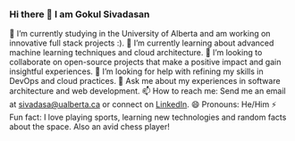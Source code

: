 ### Hi there 👋 I am Gokul Sivadasan

🔭 I’m currently studying in the University of Alberta and am working on innovative full stack projects :).
🌱 I’m currently learning about advanced machine learning techniques and cloud architecture.
👯 I’m looking to collaborate on open-source projects that make a positive impact and gain insightful experiences.
🤔 I’m looking for help with refining my skills in DevOps and cloud practices.
💬 Ask me about my experiences in software architecture and web development.
📫 How to reach me: Send me an email at sivadasa@ualberta.ca or connect on [LinkedIn](https://www.linkedin.com/in/gokul-sa/).
😄 Pronouns: He/Him
⚡ Fun fact: I love playing sports, learning new technologies and random facts about the space. Also an avid chess player!
